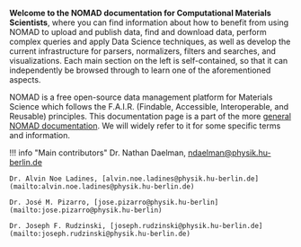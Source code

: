 
<!-- This is the force-directed graph using Cytoscape
    <div id="cy"></div> 
-->

**Welcome to the NOMAD documentation for Computational Materials Scientists**, where you can find information about how to benefit from using NOMAD to upload and publish data, find and download data, perform complex queries and apply Data Science techniques, as well as develop the current infrastructure for parsers, normalizers, filters and searches, and visualizations. Each main section on the left is self-contained, so that it can independently be browsed through to learn one of the aforementioned aspects. 

NOMAD is a free open-source data management platform for Materials Science which follows the F.A.I.R. (Findable, Accessible, Interoperable, and Reusable) principles. This documentation page is a part of the more [general NOMAD documentation](https://nomad-lab.eu/prod/v1/staging/docs/). We will widely refer to it for some specific terms and information. 



!!! info "Main contributors"
    Dr. Nathan Daelman, [ndaelman@physik.hu-berlin.de](mailto:ndaelman@physik.hu-berlin.de)

    Dr. Alvin Noe Ladines, [alvin.noe.ladines@physik.hu-berlin.de](mailto:alvin.noe.ladines@physik.hu-berlin.de)

    Dr. José M. Pizarro, [jose.pizarro@physik.hu-berlin](mailto:jose.pizarro@physik.hu-berlin)

    Dr. Joseph F. Rudzinski, [joseph.rudzinski@physik.hu-berlin.de](mailto:joseph.rudzinski@physik.hu-berlin.de)